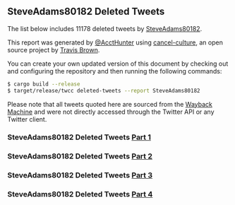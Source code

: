 ## SteveAdams80182 Deleted Tweets
The list below includes 11178 deleted tweets by
[SteveAdams80182](https://twitter.com/SteveAdams80182).


This report was generated by [@AcctHunter](https://twitter.com/accthunter) using [cancel-culture](https://github.com/travisbrown/cancel-culture),
an open source project by [Travis Brown](https://twitter.com/travisbrown).

You can create your own updated version of this document by checking out and configuring the
repository and then running the following commands:

```bash
$ cargo build --release
$ target/release/twcc deleted-tweets --report SteveAdams80182
```

Please note that all tweets quoted here are sourced from the
[Wayback Machine](https://web.archive.org) and were not directly accessed through the Twitter API or
any Twitter client.
### SteveAdams80182 Deleted Tweets [Part 1](Accounts/SteveAdams80182-202208191715-deleted-part1.md)
### SteveAdams80182 Deleted Tweets [Part 2](Accounts/SteveAdams80182-202208191715-deleted-part2.md)
### SteveAdams80182 Deleted Tweets [Part 3](Accounts/SteveAdams80182-202208191715-deleted-part3.md)
### SteveAdams80182 Deleted Tweets [Part 4](Accounts/SteveAdams80182-202208191715-deleted-part4.md)
